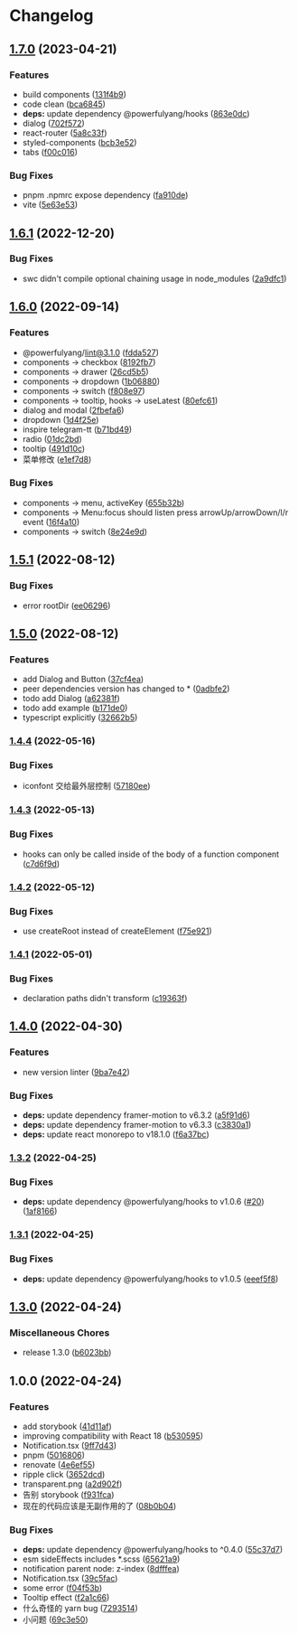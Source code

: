 # Changelog

## [1.7.0](https://github.com/powerfulyang/components/compare/v1.6.1...v1.7.0) (2023-04-21)


### Features

* build components ([131f4b9](https://github.com/powerfulyang/components/commit/131f4b9c6de85acb8d1e966db4f84a41c3f8cf0e))
* code clean ([bca6845](https://github.com/powerfulyang/components/commit/bca6845a8db1c82d5e59633055a83fc5cf67025d))
* **deps:** update dependency @powerfulyang/hooks ([863e0dc](https://github.com/powerfulyang/components/commit/863e0dc854b89479bbb53ecc8d5269feecae117c))
* dialog ([702f572](https://github.com/powerfulyang/components/commit/702f572258f27367403069783d52df50719eb9e4))
* react-router ([5a8c33f](https://github.com/powerfulyang/components/commit/5a8c33f96dc7712abb331bbbae591f32547ba2e1))
* styled-components ([bcb3e52](https://github.com/powerfulyang/components/commit/bcb3e5230dfcf5c36d24734cf98031cdef4b08c3))
* tabs ([f00c016](https://github.com/powerfulyang/components/commit/f00c016cbbb136e0d41cd3c927e8add416df8803))


### Bug Fixes

* pnpm .npmrc expose dependency ([fa910de](https://github.com/powerfulyang/components/commit/fa910defd7506d2903731b85e2a895a0ef022152))
* vite ([5e63e53](https://github.com/powerfulyang/components/commit/5e63e53c23c5e6f83b4a6f19ac5b6516ca4ca648))

## [1.6.1](https://github.com/powerfulyang/components/compare/v1.6.0...v1.6.1) (2022-12-20)


### Bug Fixes

* swc didn't compile optional chaining usage in node_modules ([2a9dfc1](https://github.com/powerfulyang/components/commit/2a9dfc147c7e7c4ff89a6e8431cb8effe8a07105))

## [1.6.0](https://github.com/powerfulyang/components/compare/v1.5.1...v1.6.0) (2022-09-14)


### Features

* @powerfulyang/lint@3.1.0 ([fdda527](https://github.com/powerfulyang/components/commit/fdda527fca3c0c241a406d5d905fdcc493b28131))
* components -> checkbox ([8192fb7](https://github.com/powerfulyang/components/commit/8192fb7bc87684cf2f9f0d33c84a4e119816f0cb))
* components -> drawer ([26cd5b5](https://github.com/powerfulyang/components/commit/26cd5b5c6b22a88c27f4ebb13b01ec6021bc5c5a))
* components -> dropdown ([1b06880](https://github.com/powerfulyang/components/commit/1b06880463a6f99e1e976cea7080c72a61cc52ca))
* components -> switch ([f808e97](https://github.com/powerfulyang/components/commit/f808e979351e1e71d18cebf8b1739fc850c8f3bf))
* components -> tooltip, hooks -> useLatest ([80efc61](https://github.com/powerfulyang/components/commit/80efc619688deddda17f5e072333b2d0c5b691ac))
* dialog and modal ([2fbefa6](https://github.com/powerfulyang/components/commit/2fbefa63ec027e1aab2c9af54c5a603d19d40808))
* dropdown ([1d4f25e](https://github.com/powerfulyang/components/commit/1d4f25e7a76456d9cd472007da96bb45dc754af2))
* inspire telegram-tt ([b71bd49](https://github.com/powerfulyang/components/commit/b71bd49cd9006fe7d1bea23acc0b2a491a98ae36))
* radio ([01dc2bd](https://github.com/powerfulyang/components/commit/01dc2bd5805b097e9be57b9e1add3db8b4d58564))
* tooltip ([491d10c](https://github.com/powerfulyang/components/commit/491d10c756fbdda915c1ee524c869a9d12fa317b))
* 菜单修改 ([e1ef7d8](https://github.com/powerfulyang/components/commit/e1ef7d8970b152bf0aa75a910cae13117f93d5c5))


### Bug Fixes

* components -> menu, activeKey ([655b32b](https://github.com/powerfulyang/components/commit/655b32bcc80bfec5f9ba6ab4f01aff3fd6e91e1e))
* components -> Menu:focus should listen press arrowUp/arrowDown/l/r event ([16f4a10](https://github.com/powerfulyang/components/commit/16f4a10714976980a0f537fd2f3fe3d0dfd2f413))
* components -> switch ([8e24e9d](https://github.com/powerfulyang/components/commit/8e24e9d3df3cc59ce424c6e51401f211cfcdd557))

## [1.5.1](https://github.com/powerfulyang/components/compare/v1.5.0...v1.5.1) (2022-08-12)


### Bug Fixes

* error rootDir ([ee06296](https://github.com/powerfulyang/components/commit/ee06296e8b5fce3c3c0d7b8e3b560a455002e444))

## [1.5.0](https://github.com/powerfulyang/components/compare/v1.4.4...v1.5.0) (2022-08-12)


### Features

* add Dialog and Button ([37cf4ea](https://github.com/powerfulyang/components/commit/37cf4ea9077b8f9561c0e5b2acd38e36ac8475dd))
* peer dependencies version has changed to * ([0adbfe2](https://github.com/powerfulyang/components/commit/0adbfe2c60fa67e39e56f4bd07e8ddefcfe565d8))
* todo add Dialog ([a62381f](https://github.com/powerfulyang/components/commit/a62381fc8b9f480dfdbe6a02cf1c49309419a8df))
* todo add example ([b171de0](https://github.com/powerfulyang/components/commit/b171de0d343a76e1cf4d80b82e9962788d965f4c))
* typescript explicitly ([32662b5](https://github.com/powerfulyang/components/commit/32662b516d3f394a51f802e92c7b076ea3cb4a71))

### [1.4.4](https://github.com/powerfulyang/components/compare/v1.4.3...v1.4.4) (2022-05-16)


### Bug Fixes

* iconfont 交给最外层控制 ([57180ee](https://github.com/powerfulyang/components/commit/57180eee2cb126dd0b2752c705fecddb1300a39a))

### [1.4.3](https://github.com/powerfulyang/components/compare/v1.4.2...v1.4.3) (2022-05-13)


### Bug Fixes

* hooks can only be called inside of the body of a function component ([c7d6f9d](https://github.com/powerfulyang/components/commit/c7d6f9d766b98b74111ae81bb46051338bea841f))

### [1.4.2](https://github.com/powerfulyang/components/compare/v1.4.1...v1.4.2) (2022-05-12)


### Bug Fixes

* use createRoot instead of createElement ([f75e921](https://github.com/powerfulyang/components/commit/f75e9217a67305a13d32a50a96f66176d38286fb))

### [1.4.1](https://github.com/powerfulyang/components/compare/v1.4.0...v1.4.1) (2022-05-01)


### Bug Fixes

* declaration paths didn't transform ([c19363f](https://github.com/powerfulyang/components/commit/c19363fbee2b787c20ee5fae3470f92cbc6cf6ee))

## [1.4.0](https://github.com/powerfulyang/components/compare/v1.3.2...v1.4.0) (2022-04-30)


### Features

* new version linter ([9ba7e42](https://github.com/powerfulyang/components/commit/9ba7e42b91a7d52cb11d2d2237a4dc29cf187e76))


### Bug Fixes

* **deps:** update dependency framer-motion to v6.3.2 ([a5f91d6](https://github.com/powerfulyang/components/commit/a5f91d679d526425c861faa84bdb829211abf680))
* **deps:** update dependency framer-motion to v6.3.3 ([c3830a1](https://github.com/powerfulyang/components/commit/c3830a195d2364cf1afc008c01f34288266b45b9))
* **deps:** update react monorepo to v18.1.0 ([f6a37bc](https://github.com/powerfulyang/components/commit/f6a37bcc1f458e12d7c58655f3c1d9c26b6d7bf7))

### [1.3.2](https://github.com/powerfulyang/components/compare/v1.3.1...v1.3.2) (2022-04-25)


### Bug Fixes

* **deps:** update dependency @powerfulyang/hooks to v1.0.6 ([#20](https://github.com/powerfulyang/components/issues/20)) ([1af8166](https://github.com/powerfulyang/components/commit/1af8166aaf07e8f208464ad9afce433f11b62fd3))

### [1.3.1](https://github.com/powerfulyang/components/compare/v1.3.0...v1.3.1) (2022-04-25)


### Bug Fixes

* **deps:** update dependency @powerfulyang/hooks to v1.0.5 ([eeef5f8](https://github.com/powerfulyang/components/commit/eeef5f8f5a25d2a104feeb3870047bc0dabd2b5d))

## [1.3.0](https://github.com/powerfulyang/components/compare/v1.0.0...v1.3.0) (2022-04-24)


### Miscellaneous Chores

* release 1.3.0 ([b6023bb](https://github.com/powerfulyang/components/commit/b6023bbfc95253cfebc83941106ee59e26138347))

## 1.0.0 (2022-04-24)


### Features

* add storybook ([41d11af](https://github.com/powerfulyang/components/commit/41d11afe673250d41232254d64d993f323f035d5))
* improving compatibility with React 18 ([b530595](https://github.com/powerfulyang/components/commit/b530595bbe5dd761c8f1fe85e22d95c01c13a367))
* Notification.tsx ([9ff7d43](https://github.com/powerfulyang/components/commit/9ff7d430d0937dc577d292b0633a69152fd1e052))
* pnpm ([5016806](https://github.com/powerfulyang/components/commit/5016806c30e6a1f8bad368e0038074e25dee9d76))
* renovate ([4e6ef55](https://github.com/powerfulyang/components/commit/4e6ef55c3b89d045b085be1516bc9ab403a9103e))
* ripple click ([3652dcd](https://github.com/powerfulyang/components/commit/3652dcd37b4b18ff1d829626a2d571c08396b960))
* transparent.png ([a2d902f](https://github.com/powerfulyang/components/commit/a2d902f0d990dc9a0e4c2a18859addca10494f65))
* 告别 storybook ([f931fca](https://github.com/powerfulyang/components/commit/f931fcaf00292afc421094bb9bc83f788591f3c4))
* 现在的代码应该是无副作用的了 ([08b0b04](https://github.com/powerfulyang/components/commit/08b0b04cb947e4062e02b6cc3f247f97cecba586))


### Bug Fixes

* **deps:** update dependency @powerfulyang/hooks to ^0.4.0 ([55c37d7](https://github.com/powerfulyang/components/commit/55c37d73bb8a912f25d29638cab95256ef0eb0ca))
* esm sideEffects includes *.scss ([65621a9](https://github.com/powerfulyang/components/commit/65621a907839675c0d9b836efabd2ab625a58a3e))
* notification parent node: z-index ([8dfffea](https://github.com/powerfulyang/components/commit/8dfffea743e794b911cee5451dc99102873e95d6))
* Notification.tsx ([39c5fac](https://github.com/powerfulyang/components/commit/39c5fac63e5e6fad6fd5ff17cfd5b591ded1fb1c))
* some error ([f04f53b](https://github.com/powerfulyang/components/commit/f04f53be89509f61f36b29dc506affd3e94d69ea))
* Tooltip effect ([f2a1c66](https://github.com/powerfulyang/components/commit/f2a1c66fcbec22f68be96165a614ea956afebf39))
* 什么奇怪的 yarn bug ([7293514](https://github.com/powerfulyang/components/commit/7293514d605ce4f454eb4b2cbfbd53e2738b5ac9))
* 小问题 ([69c3e50](https://github.com/powerfulyang/components/commit/69c3e50c9962ec88358cb945a8d13acda218490e))
